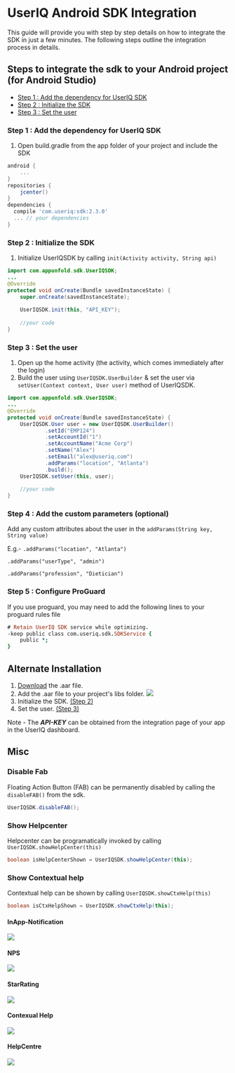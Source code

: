 # UserIQ Android SDK Integration

This guide will provide you with step by step details on how to integrate the SDK in just a few minutes. The following steps outline the integration process in details.

## Steps to integrate the sdk to your Android project (for Android Studio)

- [Step 1 : Add the dependency for UserIQ SDK](#step-1--add-the-dependency-for-useriq-sdk)
- [Step 2 : Initialize the SDK](#step-2--initialize-the-sdk)
- [Step 3 : Set the user](#step-3--set-the-user)

### Step 1 : Add the dependency for UserIQ SDK

1. Open build.gradle from the app folder of your project and include the SDK

```groovy
android {
    ...
}
repositories {
    jcenter()
}
dependencies {
  compile 'com.useriq:sdk:2.3.0'
  ... // your dependencies
}
```

### Step 2 : Initialize the SDK 

1. Initialize UserIQSDK by calling `init(Activity activity, String api)`

```java
import com.appunfold.sdk.UserIQSDK;
...
@Override
protected void onCreate(Bundle savedInstanceState) {
    super.onCreate(savedInstanceState);
    
    UserIQSDK.init(this, "API_KEY");
    
    //your code
}
```

### Step 3 : Set the user

1. Open up the home activity (the activity, which comes immediately after the login)
2. Build the user using `UserIQSDK.UserBuilder` & set the user via `setUser(Context context, User user)` method of UserIQSDK.

```java
import com.appunfold.sdk.UserIQSDK;
...
@Override
protected void onCreate(Bundle savedInstanceState) {
    UserIQSDK.User user = new UserIQSDK.UserBuilder()
            .setId("EMP124")
            .setAccountId("1")
            .setAccountName("Acme Corp")
            .setName("Alex")
            .setEmail("alex@useriq.com")
            .addParams("location", "Atlanta")
            .build();
    UserIQSDK.setUser(this, user);
          
    //your code
}
```

### Step 4 : Add the custom parameters (optional)

Add any custom attributes about the user in the `addParams(String key, String value)`

E.g.- `.addParams("location", "Atlanta")`

`.addParams("userType", "admin")`

`.addParams("profession", "Dietician")`

### Step 5 : Configure ProGuard

If you use proguard, you may need to add the following lines to your proguard rules file

```pro
# Retain UserIQ SDK service while optimizing.
-keep public class com.useriq.sdk.SDKService {
    public *;
}
```

## Alternate Installation

1. [Download](https://github.com/useriq-com/android-sdk/tree/master/SDK) the .aar file.
2. Add the .aar file to your project's libs folder. 
    ![](images/libs_location.png)
3. Initialize the SDK. [(Step 2)](#step-2--initialize-the-sdk)
4. Set the user. [(Step 3)](#step-3--set-the-user)

Note - The **_API-KEY_** can be obtained from the integration page of your app in the UserIQ dashboard.

## Misc

### Disable Fab
Floating Action Button (FAB) can be permanently disabled by calling the `disableFAB()` from the sdk. 

```java
UserIQSDK.disableFAB();
```

### Show Helpcenter

Helpcenter can be programatically invoked by calling `UserIQSDK.showHelpCenter(this)`

```java
boolean isHelpCenterShown = UserIQSDK.showHelpCenter(this);
```

### Show Contextual help
Contextual help can be shown by calling `UserIQSDK.showCtxHelp(this)`

```java
boolean isCtxHelpShown = UserIQSDK.showCtxHelp(this);
```

#### InApp-Notification
![](images/inapp-default.gif)

#### NPS
![](images/nps.gif)

#### StarRating
![](images/star.gif)

#### Contexual Help
![](images/ctxHelp.gif)

#### HelpCentre
![](images/helpcenter.gif)
